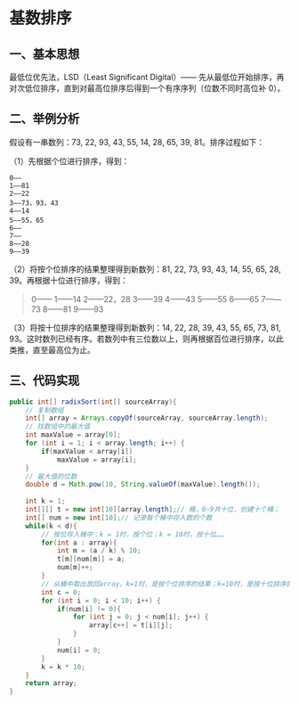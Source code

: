 # 基数排序

## 一、基本思想
最低位优先法，LSD（Least Significant Digital）—— 先从最低位开始排序，再对次低位排序，直到对最高位排序后得到一个有序序列（位数不同时高位补 0）。

## 二、举例分析

假设有一串数列：73, 22, 93, 43, 55, 14, 28, 65, 39, 81。排序过程如下：

（1）先根据个位进行排序，得到：

	0——
	1——81
	2——22
	3——73，93，43
	4——14
	5——55，65
	6——
	7——
	8——28
	9——39

（2）将按个位排序的结果整理得到新数列：81, 22, 73, 93, 43, 14, 55, 65, 28, 39。再根据十位进行排序，得到：

> 0——
1——14
2——22，28
3——39
4——43
5——55
6——65
7——73
8——81
9——93

（3）将按十位排序的结果整理得到新数列：14, 22, 28, 39, 43, 55, 65, 73, 81, 93。这时数列已经有序。若数列中有三位数以上，则再根据百位进行排序，以此类推，直至最高位为止。

## 三、代码实现

```java
public int[] radixSort(int[] sourceArray){
	// 复制数组
	int[] array = Arrays.copyOf(sourceArray, sourceArray.length);
	// 找数组中的最大值
	int maxValue = array[0];
	for (int i = 1; i < array.length; i++) {
		if(maxValue < array[i])
			maxValue = array[i];
	}
	// 最大值的位数
	double d = Math.pow(10, String.valueOf(maxValue).length());
		
	int k = 1;
	int[][] t = new int[10][array.length];// 桶，0~9共十位，创建十个桶；
	int[] num = new int[10];// 记录每个桶中存入数的个数
	while(k < d){
		// 按位存入桶中：k = 1时，按个位；k = 10时，按十位……
		for(int a : array){
			int m = (a / k) % 10;
			t[m][num[m]] = a;
			num[m]++;
		}
		// 从桶中取出放回array。k=1时，是按个位排序的结果；k=10时，是按十位排序的结果……
		int c = 0;
		for (int i = 0; i < 10; i++) {
			if(num[i] != 0){
				for (int j = 0; j < num[i]; j++) {
					array[c++] = t[i][j];
				}
			}
			num[i] = 0;
		}
		k = k * 10;
	}
	return array;	
}
```
